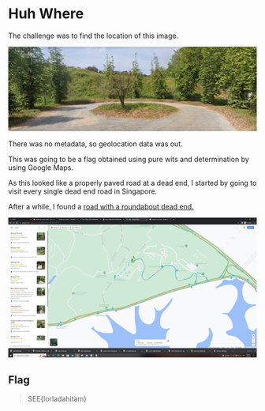 # Huh Where

The challenge was to find the location of this image.

![Challenge Image](https://github.com/TheSwagLord69/Writeups/blob/main/SEETF/OSINT/Huh%20Where/Images/challenge.png)

There was no metadata, so geolocation data was out.

This was going to be a flag obtained using pure wits and determination by using Google Maps.

As this looked like a properly paved road at a dead end, I started by going to visit every single dead end road in Singapore.

After a while, I found a [road with a roundabout dead end.](https://www.google.com/maps/@1.4178464,103.7910998,3a,75y,199.38h,78.25t/data=!3m6!1e1!3m4!1scw_R4TimLzE8mUYUf-kXpQ!2e0!7i16384!8i8192)

![Wala I Found it](https://github.com/TheSwagLord69/Writeups/blob/main/SEETF/OSINT/Huh%20Where/Images/Untitled.png)

## Flag

> SEE{lorladahitam}
